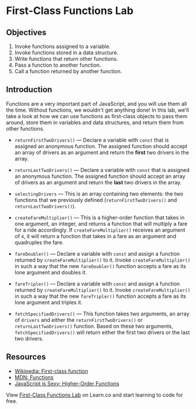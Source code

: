 # First-Class Functions Lab

## Objectives
1. Invoke functions assigned to a variable.
2. Invoke functions stored in a data structure.
3. Write functions that return other functions.
4. Pass a function to another function.
5. Call a function returned by another function.

## Introduction
Functions are a very important part of JavaScript, and you will use them all the time. Without functions, we wouldn't get anything done! In this lab, we'll take a look at how we can use functions as first-class objects to pass them around, store them in variables and data structures, and return them from other functions.

+ `returnFirstTwoDrivers()` — Declare a variable with `const` that is assigned an anonymous function. The assigned function should accept an array of drivers as an argument and return the **first** two drivers in the array.
  
+ `returnLastTwoDrivers()` — Declare a variable with `const` that is assigned an anonymous function. The assigned function should accept an array of drivers as an argument and return the **last** two drivers in the array.
  
+ `selectingDrivers` — This is an array containing two elements: the two functions that we previously defined (`returnFirstTwoDrivers()` and `returnLastTwoDrivers()`).
  
+ `createFareMultiplier()` — This is a higher-order function that takes in one argument, an integer, and returns a function that will multiply a fare for a ride accordingly. If `createFareMultiplier()` receives an argument of `4`, it will return a function that takes in a fare as an argument and quadruples the fare.
  
+ `fareDoubler()` — Declare a variable with `const` and assign a function returned by `createFareMultiplier()` to it. Invoke `createFareMultiplier()` in such a way that the new `fareDoubler()` function accepts a fare as its lone argument and doubles it.
  
+ `fareTripler()` — Declare a variable with `const` and assign a function returned by `createFareMultiplier()` to it. Invoke `createFareMultiplier()` in such a way that the new `fareTripler()` function accepts a fare as its lone argument and triples it.
  
+ `fetchSpecifiedDrivers()` — This function takes two arguments, an array of `drivers` and either the `returnFirstTwoDrivers()` or `returnLastTwoDrivers()` function. Based on these two arguments, `fetchSpecifiedDrivers()` will return either the first two drivers or the last two drivers.

## Resources
- [Wikipedia: First-class function](https://en.wikipedia.org/wiki/First-class_function)
- [MDN: Functions](https://developer.mozilla.org/en-US/docs/Web/JavaScript/Reference/Functions)
- [JavaScript is Sexy: Higher-Order Functions](http://javascriptissexy.com/tag/higher-order-functions/)

<p class='util--hide'>View <a href='https://learn.co/lessons/js-advanced-functions-first-class-functions-lab'>First-Class Functions Lab</a> on Learn.co and start learning to code for free.</p>

